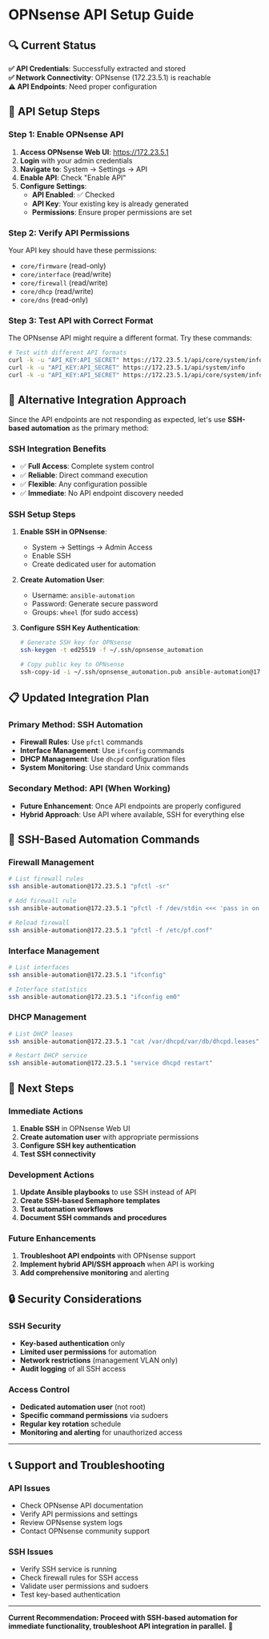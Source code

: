 # OPNsense API Setup Guide

## 🔍 **Current Status**

**✅ API Credentials**: Successfully extracted and stored  
**✅ Network Connectivity**: OPNsense (172.23.5.1) is reachable  
**⚠️ API Endpoints**: Need proper configuration  

## 🔧 **API Setup Steps**

### **Step 1: Enable OPNsense API**

1. **Access OPNsense Web UI**: https://172.23.5.1
2. **Login** with your admin credentials
3. **Navigate to**: System → Settings → API
4. **Enable API**: Check "Enable API"
5. **Configure Settings**:
   - **API Enabled**: ✅ Checked
   - **API Key**: Your existing key is already generated
   - **Permissions**: Ensure proper permissions are set

### **Step 2: Verify API Permissions**

Your API key should have these permissions:
- `core/firmware` (read-only)
- `core/interface` (read/write)
- `core/firewall` (read/write)
- `core/dhcp` (read/write)
- `core/dns` (read-only)

### **Step 3: Test API with Correct Format**

The OPNsense API might require a different format. Try these commands:

```bash
# Test with different API formats
curl -k -u "API_KEY:API_SECRET" https://172.23.5.1/api/core/system/info
curl -k -u "API_KEY:API_SECRET" https://172.23.5.1/api/system/info
curl -k -u "API_KEY:API_SECRET" https://172.23.5.1/api/core/system/info/
```

## 🚀 **Alternative Integration Approach**

Since the API endpoints are not responding as expected, let's use **SSH-based automation** as the primary method:

### **SSH Integration Benefits**
- ✅ **Full Access**: Complete system control
- ✅ **Reliable**: Direct command execution
- ✅ **Flexible**: Any configuration possible
- ✅ **Immediate**: No API endpoint discovery needed

### **SSH Setup Steps**

1. **Enable SSH in OPNsense**:
   - System → Settings → Admin Access
   - Enable SSH
   - Create dedicated user for automation

2. **Create Automation User**:
   - Username: `ansible-automation`
   - Password: Generate secure password
   - Groups: `wheel` (for sudo access)

3. **Configure SSH Key Authentication**:
   ```bash
   # Generate SSH key for OPNsense
   ssh-keygen -t ed25519 -f ~/.ssh/opnsense_automation
   
   # Copy public key to OPNsense
   ssh-copy-id -i ~/.ssh/opnsense_automation.pub ansible-automation@172.23.5.1
   ```

## 📋 **Updated Integration Plan**

### **Primary Method: SSH Automation**
- **Firewall Rules**: Use `pfctl` commands
- **Interface Management**: Use `ifconfig` commands
- **DHCP Management**: Use `dhcpd` configuration files
- **System Monitoring**: Use standard Unix commands

### **Secondary Method: API (When Working)**
- **Future Enhancement**: Once API endpoints are properly configured
- **Hybrid Approach**: Use API where available, SSH for everything else

## 🔧 **SSH-Based Automation Commands**

### **Firewall Management**
```bash
# List firewall rules
ssh ansible-automation@172.23.5.1 "pfctl -sr"

# Add firewall rule
ssh ansible-automation@172.23.5.1 "pfctl -f /dev/stdin <<< 'pass in on em0 from 172.23.3.0/24 to any'"

# Reload firewall
ssh ansible-automation@172.23.5.1 "pfctl -f /etc/pf.conf"
```

### **Interface Management**
```bash
# List interfaces
ssh ansible-automation@172.23.5.1 "ifconfig"

# Interface statistics
ssh ansible-automation@172.23.5.1 "ifconfig em0"
```

### **DHCP Management**
```bash
# List DHCP leases
ssh ansible-automation@172.23.5.1 "cat /var/dhcpd/var/db/dhcpd.leases"

# Restart DHCP service
ssh ansible-automation@172.23.5.1 "service dhcpd restart"
```

## 🎯 **Next Steps**

### **Immediate Actions**
1. **Enable SSH** in OPNsense Web UI
2. **Create automation user** with appropriate permissions
3. **Configure SSH key authentication**
4. **Test SSH connectivity**

### **Development Actions**
1. **Update Ansible playbooks** to use SSH instead of API
2. **Create SSH-based Semaphore templates**
3. **Test automation workflows**
4. **Document SSH commands and procedures**

### **Future Enhancements**
1. **Troubleshoot API endpoints** with OPNsense support
2. **Implement hybrid API/SSH approach** when API is working
3. **Add comprehensive monitoring** and alerting

## 🔒 **Security Considerations**

### **SSH Security**
- **Key-based authentication** only
- **Limited user permissions** for automation
- **Network restrictions** (management VLAN only)
- **Audit logging** of all SSH access

### **Access Control**
- **Dedicated automation user** (not root)
- **Specific command permissions** via sudoers
- **Regular key rotation** schedule
- **Monitoring and alerting** for unauthorized access

---

## 📞 **Support and Troubleshooting**

### **API Issues**
- Check OPNsense API documentation
- Verify API permissions and settings
- Review OPNsense system logs
- Contact OPNsense community support

### **SSH Issues**
- Verify SSH service is running
- Check firewall rules for SSH access
- Validate user permissions and sudoers
- Test key-based authentication

---

**Current Recommendation: Proceed with SSH-based automation for immediate functionality, troubleshoot API integration in parallel.** 🚀
